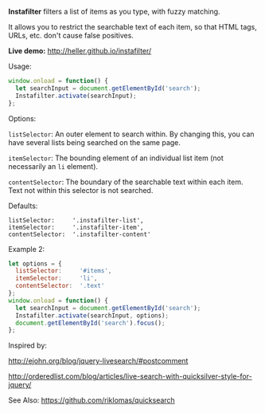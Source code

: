 **Instafilter** filters a list of items as you type, with fuzzy matching.

It allows you to restrict the searchable text of each item, so that HTML tags, URLs, etc. don't cause false positives.

**Live demo:**
http://heller.github.io/instafilter/

Usage:
```javascript
window.onload = function() {
  let searchInput = document.getElementById('search');
  Instafilter.activate(searchInput);
};
```

Options:

`listSelector`: An outer element to search within. By changing this, you can have several lists being searched on the same page.

`itemSelector`: The bounding element of an individual list item (not necessarily an `li` element).

`contentSelector`: The boundary of the searchable text within each item. Text not within this selector is not searched.

Defaults:
```
listSelector:     '.instafilter-list',
itemSelector:     '.instafilter-item',
contentSelector:  '.instafilter-content'
```

Example 2:
```javascript
let options = {
  listSelector:     '#items',
  itemSelector:     'li',
  contentSelector:  '.text'
};
window.onload = function() {
  let searchInput = document.getElementById('search');
  Instafilter.activate(searchInput, options);
  document.getElementById('search').focus();
};
```

Inspired by:

http://ejohn.org/blog/jquery-livesearch/#postcomment

http://orderedlist.com/blog/articles/live-search-with-quicksilver-style-for-jquery/

See Also:
https://github.com/riklomas/quicksearch

